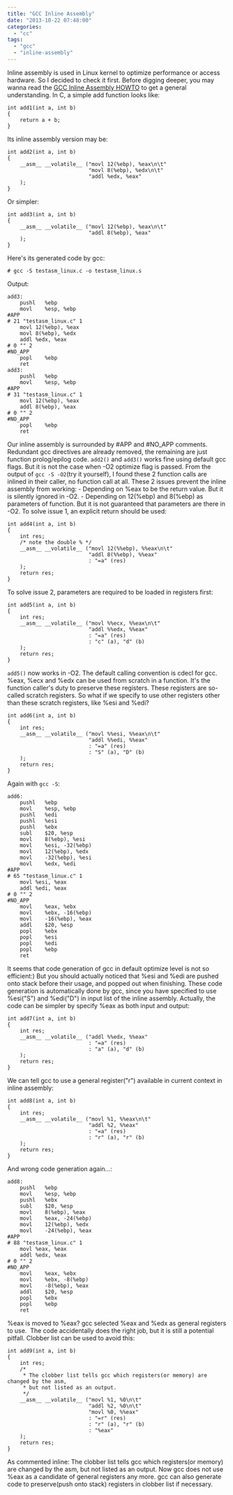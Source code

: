 ```yaml
---
title: "GCC Inline Assembly"
date: "2013-10-22 07:48:00"
categories: 
  - "cc"
tags: 
  - "gcc"
  - "inline-assembly"
---
```


Inline assembly is used in Linux kernel to optimize performance or access hardware. So I decided to check it first. Before digging deeper, you may wanna read the [GCC Inline Assembly HOWTO](http://www.ibiblio.org/gferg/ldp/GCC-Inline-Assembly-HOWTO.html) to get a general understanding. In C, a simple add function looks like:

```
int add1(int a, int b)
{
    return a + b;
}
```

Its inline assembly version may be:

```
int add2(int a, int b)
{
    __asm__ __volatile__ ("movl 12(%ebp), %eax\n\t"
                          "movl 8(%ebp), %edx\n\t"
                          "addl %edx, %eax"
    );
}
```

Or simpler:

```
int add3(int a, int b)
{
    __asm__ __volatile__ ("movl 12(%ebp), %eax\n\t"
                          "addl 8(%ebp), %eax"
    );
}
```

Here's its generated code by gcc:

```
# gcc -S testasm_linux.c -o testasm_linux.s
```

Output:

```
add3:
    pushl   %ebp
    movl    %esp, %ebp
#APP
# 21 "testasm_linux.c" 1
    movl 12(%ebp), %eax
    movl 8(%ebp), %edx
    addl %edx, %eax
# 0 "" 2
#NO_APP
    popl    %ebp
    ret
add3:
    pushl   %ebp
    movl    %esp, %ebp
#APP
# 31 "testasm_linux.c" 1
    movl 12(%ebp), %eax
    addl 8(%ebp), %eax
# 0 "" 2
#NO_APP
    popl    %ebp
    ret
```

Our inline assembly is surrounded by #APP and #NO\_APP comments. Redundant gcc directives are already removed, the remaining are just function prolog/epilog code. `add2()` and `add3()` works fine using default gcc flags. But it is not the case when -O2 optimize flag is passed. From the output of `gcc -S -O2`(try it yourself), I found these 2 function calls are inlined in their caller, no function call at all. These 2 issues prevent the inline assembly from working: - Depending on %eax to be the return value. But it is silently ignored in -O2. - Depending on 12(%ebp) and 8(%ebp) as parameters of function. But it is not guaranteed that parameters are there in -O2. To solve issue 1, an explicit return should be used:

```
int add4(int a, int b)
{
    int res;
    /* note the double % */
    __asm__ __volatile__ ("movl 12(%%ebp), %%eax\n\t"
                          "addl 8(%%ebp), %%eax"
                          : "=a" (res)
    );
    return res;
}
```

To solve issue 2, parameters are required to be loaded in registers first:

```
int add5(int a, int b)
{
    int res;
    __asm__ __volatile__ ("movl %%ecx, %%eax\n\t"
                          "addl %%edx, %%eax"
                          : "=a" (res)
                          : "c" (a), "d" (b)
    );
    return res;
}
```

`add5()` now works in -O2. The default calling convention is cdecl for gcc. %eax, %ecx and %edx can be used from scratch in a function. It's the function caller's duty to preserve these registers. These registers are so-called scratch registers. So what if we specify to use other registers other than these scratch registers, like %esi and %edi?

```
int add6(int a, int b)
{
    int res;
    __asm__ __volatile__ ("movl %%esi, %%eax\n\t"
                          "addl %%edi, %%eax"
                          : "=a" (res)
                          : "S" (a), "D" (b)
    );
    return res;
}
```

Again with `gcc -S`:

```
add6:
    pushl   %ebp
    movl    %esp, %ebp
    pushl   %edi
    pushl   %esi
    pushl   %ebx
    subl    $20, %esp
    movl    8(%ebp), %esi
    movl    %esi, -32(%ebp)
    movl    12(%ebp), %edx
    movl    -32(%ebp), %esi
    movl    %edx, %edi
#APP
# 65 "testasm_linux.c" 1
    movl %esi, %eax
    addl %edi, %eax
# 0 "" 2
#NO_APP
    movl    %eax, %ebx
    movl    %ebx, -16(%ebp)
    movl    -16(%ebp), %eax
    addl    $20, %esp
    popl    %ebx
    popl    %esi
    popl    %edi
    popl    %ebp
    ret
```

It seems that code generation of gcc in default optimize level is not so efficient:) But you should actually noticed that %esi and %edi are pushed onto stack before their usage, and popped out when finishing. These code generation is automatically done by gcc, since you have specified to use %esi("S") and %edi("D") in input list of the inline assembly. Actually, the code can be simpler by specify %eax as both input and output:

```
int add7(int a, int b)
{
    int res;
    __asm__ __volatile__ ("addl %%edx, %%eax"
                          : "=a" (res)
                          : "a" (a), "d" (b)
    );
    return res;
}
```

We can tell gcc to use a general register("r") available in current context in inline assembly:

```
int add8(int a, int b)
{
    int res;
    __asm__ __volatile__ ("movl %1, %%eax\n\t"
                          "addl %2, %%eax"
                          : "=a" (res)
                          : "r" (a), "r" (b)
    );
    return res;
}
```

And wrong code generation again...:

```
add8:
    pushl   %ebp
    movl    %esp, %ebp
    pushl   %ebx
    subl    $20, %esp
    movl    8(%ebp), %eax
    movl    %eax, -24(%ebp)
    movl    12(%ebp), %edx
    movl    -24(%ebp), %eax
#APP
# 88 "testasm_linux.c" 1
    movl %eax, %eax
    addl %edx, %eax
# 0 "" 2
#NO_APP
    movl    %eax, %ebx
    movl    %ebx, -8(%ebp)
    movl    -8(%ebp), %eax
    addl    $20, %esp
    popl    %ebx
    popl    %ebp
    ret
```

%eax is moved to %eax? gcc selected %eax and %edx as general registers to use.  The code accidentally does the right job, but it is still a potential pitfall. Clobber list can be used to avoid this:

```
int add9(int a, int b)
{
    int res;
    /*
     * The clobber list tells gcc which registers(or memory) are changed by the asm,
     * but not listed as an output.
     */
    __asm__ __volatile__ ("movl %1, %0\n\t"
                          "addl %2, %0\n\t"
                          "movl %0, %%eax"
                          : "=r" (res)
                          : "r" (a), "r" (b)
                          : "%eax"
    );
    return res;
}
```

As commented inline: The clobber list tells gcc which registers(or memory) are changed by the asm, but not listed as an output. Now gcc does not use %eax as a candidate of general registers any more. gcc can also generate code to preserve(push onto stack) registers in clobber list if necessary.
